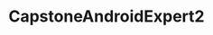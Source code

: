 # CapstoneAndroidExpert2
[![<mfikri4>](https://circleci.com/gh/mfikri4/CapstoneAndroidExpert2.svg?style=svg)](https://app.circleci.com/pipelines/github/mfikri4/CapstoneAndroidExpert2)
